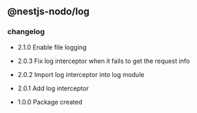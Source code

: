 ## @nestjs-nodo/log

### changelog

- 2.1.0
  Enable file logging

- 2.0.3
  Fix log interceptor when it fails to get the request info

- 2.0.2
  Import log interceptor into log module

- 2.0.1
  Add log interceptor

- 1.0.0
  Package created
